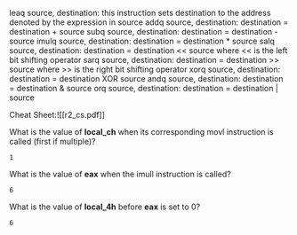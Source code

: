 leaq source, destination: this instruction sets destination to the address denoted by the expression in source
addq source, destination: destination = destination + source
subq source, destination: destination = destination - source
imulq source, destination: destination = destination * source
salq source, destination: destination = destination << source where << is the left bit shifting operator
sarq source, destination: destination = destination >> source where >> is the right bit shifting operator
xorq source, destination: destination = destination XOR source
andq source, destination: destination = destination & source
orq source, destination: destination = destination | source

Cheat Sheet:![[r2_cs.pdf]]

What is the value of **local\_ch** when its corresponding movl instruction is called (first if multiple)?
```
1
```
What is the value of **eax** when the imull instruction is called?  
```
6
```
What is the value of **local\_4h** before **eax** is set to 0?
```
6
```